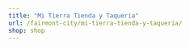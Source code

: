 ```yaml
---
title: "Mi Tierra Tienda y Taqueria"
url: /fairmont-city/mi-tierra-tienda-y-taqueria/
shop: shop
---
```

